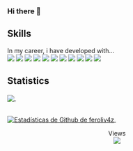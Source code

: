 ### Hi there 👋

<!--
**feroliv4z/feroliv4z** is a ✨ _special_ ✨ repository because its `README.md` (this file) appears on your GitHub profile.

Here are some ideas to get you started:

- 🔭 I’m currently working on ...
- 🌱 I’m currently learning ...
- 👯 I’m looking to collaborate on ...
- 🤔 I’m looking for help with ...
- 💬 Ask me about ...
- 📫 How to reach me: ...
- 😄 Pronouns: ...
- ⚡ Fun fact: ...
-->
## Skills
In my career, i have developed with... <br>
<img src="https://img.shields.io/badge/-C%23-blueviolet" /> <img src="https://img.shields.io/badge/-C%2B%2B-blue" /> <img src= "https://img.shields.io/badge/-C-grey"/> <img src="https://img.shields.io/badge/-Java-orange" /> <img src = "https://img.shields.io/badge/-Basic-lightblue"/>
<img src="https://img.shields.io/badge/-PHP-ff69b4" /> <img src="https://img.shields.io/badge/-Python-f0de6c" /> <img src= "https://img.shields.io/badge/-ASM-grey"/> <img src="https://img.shields.io/badge/-JS-yellow" /> <img src="https://img.shields.io/badge/-HTML-red" /> <img src="https://img.shields.io/badge/-CSS-green" />

## Statistics
<a href="https://github.com/feroliv4z/github-readme-stats">
  <img align="center" src="https://github-readme-stats.vercel.app/api/top-langs/?username=feroliv4z&layout=compact&theme=great-gatsby" />
</a> &nbsp;&nbsp;&nbsp;&nbsp;&nbsp;&nbsp;&nbsp;&nbsp;&nbsp;&nbsp;&nbsp;&nbsp;

<br><a href="https://github.com/feroliv4z/github-readme-stats">
  <img align="center" src="https://github-readme-stats.vercel.app/api?username=feroliv4z&show_icons=true&include_all_commits=true&theme=great-gatsby&line_height=27" alt="Estadísticas de Github de feroliv4z" />
</a> &nbsp;

<p align="center"> 
  Views<br>
  <img src="https://profile-counter.glitch.me/sagar-viradiya/count.svg" />
</p>
